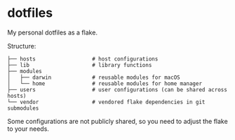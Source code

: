 # dotfiles

My personal dotfiles as a flake.

Structure:

```
├── hosts                  # host configurations
├── lib                    # library functions
├── modules                       
│   ├── darwin             # reusable modules for macOS
│   └── home               # reusable modules for home manager
├── users                  # user configurations (can be shared across hosts)
└── vendor                 # vendored flake dependencies in git submodules
```

Some configurations are not publicly shared, so you need to adjust the flake to your needs.
